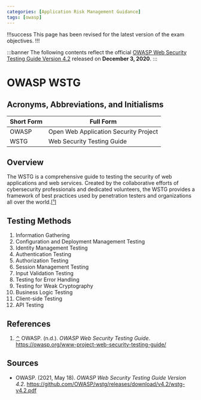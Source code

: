 ```yaml
---
categories: [Application Risk Management Guidance]
tags: [owasp]
---
```


!!!success
This page has been revised for the latest version of the exam objectives.
!!!

:::banner
The following contents reflect the official [OWASP Web Security Testing Guide Version 4.2](https://github.com/OWASP/wstg/releases/download/v4.2/wstg-v4.2.pdf) released on **December 3, 2020**.
:::

# OWASP WSTG

## Acronyms, Abbreviations, and Initialisms

| Short Form | Full Form |
| - | - |
| OWASP | Open Web Application Security Project |
| WSTG | Web Security Testing Guide |

## Overview

<span id="rev1"></span>The WSTG is a comprehensive guide to testing the security of web applications and web services. Created by the collaborative efforts of cybersecurity professionals and dedicated volunteers, the WSTG provides a framework of best practices used by penetration testers and organizations all over the world.[[¹]](#ref1)

## Testing Methods

1. Information Gathering
2. Configuration and Deployment Management Testing
3. Identity Management Testing
4. Authentication Testing
5. Authorization Testing
6. Session Management Testing
7. Input Validation Testing
8. Testing for Error Handling
9. Testing for Weak Cryptography
10. Business Logic Testing
11. Client-side Testing
12. API Testing

## References

1. <span id="ref1"></span>[⌃](#rev1) OWASP. (n.d.). *OWASP Web Security Testing Guide*. https://owasp.org/www-project-web-security-testing-guide/

## Sources

- OWASP. (2021, May 18). *OWASP Web Security Testing Guide Version 4.2*. https://github.com/OWASP/wstg/releases/download/v4.2/wstg-v4.2.pdf
